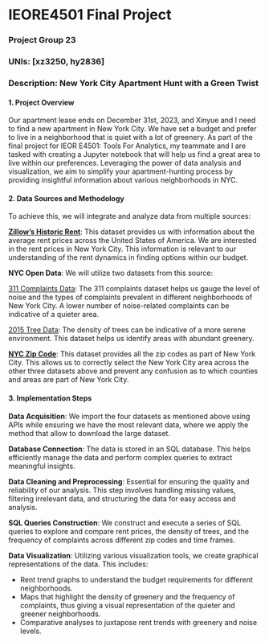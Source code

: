 # IEORE4501 Final Project

### Project Group 23

### UNIs: [xz3250, hy2836]

### Description: New York City Apartment Hunt with a Green Twist
#### 1. Project Overview
Our apartment lease ends on December 31st, 2023, and Xinyue and I need to find a new apartment in New York City. We have set a budget and prefer to live in a neighborhood that is quiet with a lot of greenery. As part of the final project for IEOR E4501: Tools For Analytics, my teammate and I are tasked with creating a Jupyter notebook that will help us find a great area to live within our preferences. Leveraging the power of data analysis and visualization, we aim to simplify your apartment-hunting process by providing insightful information about various neighborhoods in NYC.

#### 2. Data Sources and Methodology
To achieve this, we will integrate and analyze data from multiple sources:

[**Zillow’s Historic Rent**](https://drive.google.com/file/d/19h6qhJHjxyyNd4DML7pbf1pJGavQed0s/view?usp=sharing): This dataset provides us with information about the average rent prices across the United States of America. We are interested in the rent prices in New York City. This information is relevant to our understanding of the rent dynamics in finding options within our budget.

**NYC Open Data**: We will utilize two datasets from this source:

[311 Complaints Data](https://data.cityofnewyork.us/Social-Services/311-Service-Requests-from-2010-to-Present/erm2-nwe9): The 311 complaints dataset helps us gauge the level of noise and the types of complaints prevalent in different neighborhoods of New York City. A lower number of noise-related complaints can be indicative of a quieter area.

[2015 Tree Data](https://data.cityofnewyork.us/dataset/2015StreetTreesCensus_TREES/5rq2-4hqu): The density of trees can be indicative of a more serene environment. This dataset helps us identify areas with abundant greenery.

[**NYC Zip Code**](https://drive.google.com/drive/folders/1P89KAFAUAHVZsEcyDYVfD1L7pMeGBvIO?usp=sharing): This dataset provides all the zip codes as part of New York City. This allows us to correctly select the New York City area across the other three datasets above and prevent any confusion as to which counties and areas are part of New York City.

#### 3. Implementation Steps
**Data Acquisition**: We import the four datasets as mentioned above using APIs while ensuring we have the most relevant data, where we apply the method that allow to download the large dataset.

**Database Connection**: The data is stored in an SQL database. This helps efficiently manage the data and perform complex queries to extract meaningful insights.

**Data Cleaning and Preprocessing**: Essential for ensuring the quality and reliability of our analysis. This step involves handling missing values, filtering irrelevant data, and structuring the data for easy access and analysis.

**SQL Queries Construction**: We construct and execute a series of SQL queries to explore and compare rent prices, the density of trees, and the frequency of complaints across different zip codes and time frames.

**Data Visualization**: Utilizing various visualization tools, we create graphical representations of the data. This includes:

+ Rent trend graphs to understand the budget requirements for different neighborhoods.
+ Maps that highlight the density of greenery and the frequency of complaints, thus giving a visual representation of the quieter and greener neighborhoods.
+ Comparative analyses to juxtapose rent trends with greenery and noise levels.